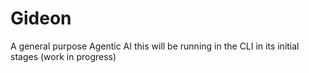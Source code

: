 # Gideon
A general purpose Agentic AI this will be running in the CLI in its initial stages
(work in progress)
